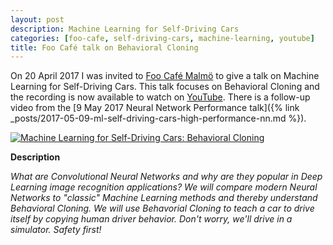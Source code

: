 ```yaml
---
layout: post
description: Machine Learning for Self-Driving Cars
categories: [foo-cafe, self-driving-cars, machine-learning, youtube]
title: Foo Café talk on Behavioral Cloning
---
```


On 20 April 2017 I was invited to [Foo Café Malmö](https://foocafe.org/) to give a talk on Machine Learning for Self-Driving Cars. This talk focuses on Behavioral Cloning and the recording is now available to watch on [YouTube](https://www.youtube.com/watch?v=NmdVVFj3SaA). There is a follow-up video from the [9 May 2017 Neural Network Performance talk]({% link _posts/2017-05-09-ml-self-driving-cars-high-performance-nn.md %}).

[![Machine Learning for Self-Driving Cars: Behavioral Cloning](https://img.youtube.com/vi/NmdVVFj3SaA/0.jpg)](https://www.youtube.com/watch?v=NmdVVFj3SaA "Machine Learning for Self-Driving Cars: Behavioral Cloning ")

**Description**

*What are Convolutional Neural Networks and why are they popular in Deep Learning image recognition applications? We will compare modern Neural Networks to "classic" Machine Learning methods and thereby understand Behavioral Cloning. We will use Behavorial Cloning to teach a car to drive itself by copying human driver behavior. Don't worry, we'll drive in a simulator. Safety first!*

